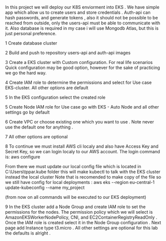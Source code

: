 In this project we will deploy our K8S enviorment into EKS . We have simple app which allow us to create users and store credentials . Auth-api can hash passwords,
and generate tokens , also it should not be possible to be reached from outside, only the users-api must be able to communicate with it. Also database is required 
in my case i will use Mongodb Atlas, but this is just personal preference.

1 Create database cluster

2 Build and push to repository users-api and auth-api images

3 Create a EKS cluster  with Custom configuration. For real life scenarios Quick configuration may be good option, however for the sake of practicing we go the hard way.

4 Create IAM role to determine the permissions and select for Use case  EKS-cluster. All other options are default 

5 In the EKS configuration select the created role

5 Create Node IAM role for Use case go with EKS - Auto Node and all other settings go by default 

6 Create VPC or choose existing one which you want to use . Note never use the default one for anything . 

7 All other options are optional 

8 To continue we must install AWS cli localy and also have Access Key and Secret Key, so we can login localy to our AWS account. The login command is:
aws configure

From there we must update our local config file which is located in C:\Users\tppar\.kube folder this will make kubectl to talk with the EKS cluster instead the local cluster 
Note that is recomended to make copy of the file so we still have config for local deployments :
aws eks --region eu-central-1 update-kubeconfig --name my_project

(from now on all commands will be executed to our EKS deployment)

9 In the EKS cluster add a Node Group and create IAM role to set the permissions for the nodes. The permission policy which we will select is AmazonEKSWorkerNodePolicy, CNI,
and EC2ContainerRegistryReadOnly . Once the IAM role is created select it in the Node Group configuration . Next page add Instance type t3.micro . All other settings are optional
for this lab the defaults is alright .







